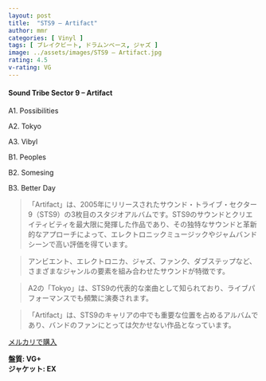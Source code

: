 ```yaml
---
layout: post
title:  "STS9 – Artifact"
author: mmr
categories: [ Vinyl ]
tags: [ ブレイクビート, ドラムンベース, ジャズ ]
image: ../assets/images/STS9 – Artifact.jpg
rating: 4.5
v-rating: VG
---
```


#### Sound Tribe Sector 9 – Artifact


A1. Possibilities


A2. Tokyo


A3. Vibyl


B1. Peoples


B2. Somesing


B3. Better Day


> 「Artifact」は、2005年にリリースされたサウンド・トライブ・セクター9（STS9）の3枚目のスタジオアルバムです。STS9のサウンドとクリエイティビティを最大限に発揮した作品であり、その独特なサウンドと革新的なアプローチによって、エレクトロニックミュージックやジャムバンドシーンで高い評価を得ています。

> アンビエント、エレクトロニカ、ジャズ、ファンク、ダブステップなど、さまざまなジャンルの要素を組み合わせたサウンドが特徴です。

> A2の「Tokyo」は、STS9の代表的な楽曲として知られており、ライブパフォーマンスでも頻繁に演奏されます。

> 「Artifact」は、STS9のキャリアの中でも重要な位置を占めるアルバムであり、バンドのファンにとっては欠かせない作品となっています。



[メルカリで購入](https://jp.mercari.com/item/m77083791286)


<div class="mt-4 mb-4 d-flex align-items-center">
<strong class="mr-1">盤質: VG+</strong>
</div>
<div class="mt-4 mb-4 d-flex align-items-center">
<strong class="mr-1">ジャケット: EX</strong>
</div>